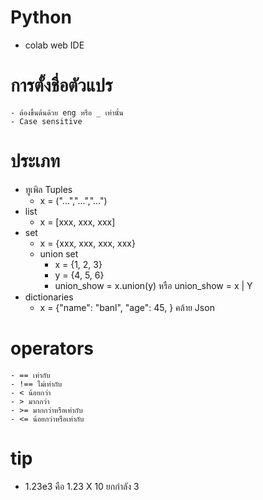 # Python
  - colab web IDE

# การตั้งชื่อตัวแปร
    - ต้องขึ้นต้นด้วย eng หรือ _ เท่านั้น
    - Case sensitive

# ประเภท 
  - ทูเพิล Tuples 
    - x = ("...","...","...")
  - list
    - x = [xxx, xxx, xxx]
  - set
    - x = {xxx, xxx, xxx, xxx}
    - union set
      - x = {1, 2, 3}
      - y = {4, 5, 6}
      - union_show = x.union(y) หรือ union_show = x | Y
  - dictionaries
    - x = {"name": "banl", "age": 45, } คล้าย Json

# operators
    - == เท่ากับ
    - !== ไม่เท่ากับ
    - < น้อยกว่า
    - > มากกว่า 
    - >= มากกว่าหรือเท่ากับ
    - <= น้อยกว่าหรือเท่ากับ

# tip
  - 1.23e3 คือ 1.23 X 10 ยกกำลัง 3
